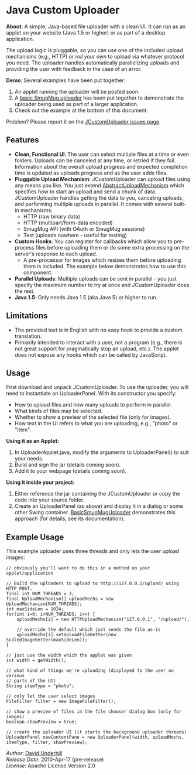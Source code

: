 Java Custom Uploader
=

__About__: A simple, Java-based file uploader with a clean UI.  It can run as an
applet on your website (Java 1.5 or higher) or as part of a desktop application.

The upload logic is pluggable, so you can use one of the included upload
mechanisms (e.g., HTTP) _or roll your own_ to upload via whatever protocol you
need.  The uploader handles automatically parallelizing uploads and providing
the user with feedback in the case of an error.

__Demo__: Several examples have been put together:

  1. An applet running the uploader will be posted soon.
  1. A [basic SmugMug uploader](http://github.com/dound/JCustomUploader/blob/master/src/uploader/demo/BasicSmugMugUploader.java)
     has been put together to demonstrate the uploader being used as part of a larger application.
  1. Check out the example at the bottom of this document.


Problem?  Please report it on the [JCustomUploader issues
page](http://github.com/dound/JCustomUploader/issues).


Features
-
  * __Clean, Functional UI__: The user can select multiple files at a time or
    even folders.  Uploads can be canceled at any time, or retried if they
    fail.  Information about the overall upload progress and expected completion
    time is updated as uploads progress and as the user adds files.
  * __Pluggable Upload Mechanism__: JCustomUploader can upload files using any
    means you like.  You just extend [AbstractUploadMechanism](http://github.com/dound/JCustomUploader/blob/master/src/uploader/mechanisms/AbstractUploadMechanism.java)
    which specifies how to start an upload and send a chunk of data.
    JCustomUploader handles getting the data to you, canceling uploads, and
    performing multiple uploads in parallel.  It comes with several built-in
    mechanisms:
    - HTTP (raw binary data)
    - HTTP (multipart/form-data encoded)
    - SmugMug API (with OAuth or SmugMug sessions)
    - Test (uploads nowhere - useful for testing)
  * __Custom Hooks__: You can register for callbacks which allow you to
    pre-process files before uploading them or do some extra processing on the
    server's response to each upload.
    - A pre-processor for images which resizes them before uploading them is
      included.  The example below demonstrates how to use this component.
  * __Parallel Uploads__: Multiple uploads can be sent in parallel - you just
    specify the maximum number to try at once and JCustomUploader does the rest.
  * __Java 1.5__: Only needs Java 1.5 (aka Java 5) or higher to run.


Limitations
-
  * The provided text is in English with no easy hook to provide a custom
    translation.
  * Primarily intended to interact with a user, not a program (e.g., there is
    not great support for pragmatically stop an upload, etc.).  The applet does
    not expose any hooks which can be called by JavaScript.


Usage
-
First download and unpack JCustomUploader.  To use the uploader, you will need
to instantiate an UploaderPanel.  With its constructor you specify:

  - How to upload files and how many uploads to perform in parallel.
  - What kinds of files may be selected.
  - Whether to show a preview of the selected file (only for images).
  - How text in the UI refers to what you are uploading, e.g., "photo" or "item".


**Using it as an Applet:**

  1. In UploaderApplet.java, modify the arguments to UploaderPanel() to suit
     your needs.
  1. Build and sign the jar (details coming soon).
  1. Add it to your webpage (details coming soon).


**Using it inside your project:**

  1. Either reference the jar containing the JCustomUploader or copy the code
     into your source folder.
  1. Create an UploaderPanel (as above) and display it in a dialog or some
     other Swing container.  [BasicSmugMugUploader](http://github.com/dound/JCustomUploader/blob/master/src/uploader/demo/BasicSmugMugUploader.java)
     demonstrates this approach (for details, see its documentation).


Example Usage
-
This example uploader uses three threads and only lets the user upload images:

    // obviously you'll want to do this in a method on your applet/application

    // Build the uploaders to upload to http://127.0.0.1/upload/ using HTTP POST.
    final int NUM_THREADS = 3;
    final UploadMechanism[] uploadMechs = new UploadMechanism[NUM_THREADS];
    int maxSideLen = 1024;
    for(int i=0; i<NUM_THREADS; i++) {
        uploadMechs[i] = new HTTPUploadMechanism("127.0.0.1", "/upload/");

        // override the default which just sends the file as-is
        uploadMechs[i].setUploadFileGetter(new ScaledImageGetter(maxSideLen));
    }

    // just use the width which the applet was given
    int width = getWidth();

    // what kind of things we're uploading (displayed to the user on various
    // parts of the UI)
    String itemType = "photo";

    // only let the user select images
    FileFilter filter = new ImageFileFilter();

    // show a preview of files in the file chooser dialog box (only for images)
    boolean showPreview = true;

    // create the uploader UI (it starts the background uploader threads)
    UploaderPanel newContentPane = new UploaderPanel(width, uploadMechs, itemType, filter, showPreview);


_Author_: [David Underhill](http://www.dound.com)  
_Release Date_: 2010-Apr-17 (pre-release)  
_License_: Apache License Version 2.0  
